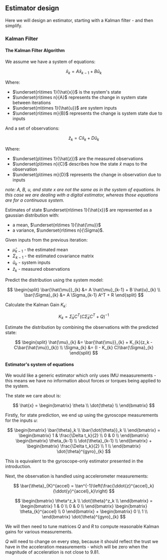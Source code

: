 ## Estimator design

Here we will design an estimator, starting with a Kalman filter - and then simplify.

### Kalman Filter

#### The Kalman Filter Algorithm

We assume we have a system of equations:

$$
\hat{x}_{k} = A \hat{x}_{k-1} + B \hat{u}_{k}
$$

Where:

* $\underset{n\times 1}{\hat{x}}$ is the system's state
* $\underset{n\times n}{A}$ represents the change in system state between iterations
* $\underset{m\times 1}{\hat{u}}$ are system inputs
* $\underset{n\times m}{B}$ represents the change is system state due to inputs

And a set of observations:

$$
\hat{z}_{k} = C \hat{x}_{k} + D \hat{u}_{k}
$$

Where:

* $\underset{p\times 1}{\hat{z}}$ are the measured observations
* $\underset{p\times n}{C}$ describes how the state $\hat{x}$ maps to the observation
* $\underset{p\times m}{D}$ represents the change in observation due to inputs

*note: A, B, u, and state x are not the same as in the system of equations. In this case we are dealing with a digital estimator, whereas those equations are for a continuous system.*

Estimates of state $\underset{n\times 1}{\hat{x}}$ are represented as a gaussian distribution with:

* a mean, $\underset{n\times 1}{\hat{\mu}}$
* a variance, $\underset{n\times n}{\Sigma}$.

Given inputs from the previous iteration:

* $\hat{\mu}_{k-1}$ - the estimated mean
* $\Sigma_{k-1}$ - the estimated covariance matrix
* $\hat{u}_{k}$ - system inputs
* $\hat{z}_{k}$ - measured observations

Predict the distribution using the system model:

$$ 
\begin{split}
\bar{\hat{\mu}}_{k} &= A \hat{\mu}_{k-1} + B \hat{u}_{k} \\
\bar{\Sigma}_{k} &= A \Sigma_{k-1} A^T + R
\end{split}
$$

Calculate the Kalman Gain $K_k$:

$$
K_{k} = \bar{\Sigma}_{k}C^T(C\bar{\Sigma}_{k}C^T + Q)^{-1}
$$

Estimate the distribution by combining the observations with the predicted state:

$$
\begin{split}
\hat{\mu}_{k} &= \bar{\hat{\mu}}_{k} + K_{k}(z_k - C\bar{\hat{\mu}}_{k}) \\
\Sigma_{k} &= (I - K_{k} C)\bar{\Sigma}_{k}
\end{split}
$$

#### Estimator's system of equations

We would like a generic estimator which only uses IMU meaasurements - this means we have no information about forces or torques being applied to the system.

The state we care about is:

$$
\hat{x} = \begin{bmatrix}
    \theta \\
    \dot{\theta} \\
\end{bmatrix}
$$

Firstly, for state prediction, we end up using the gyroscope measurements for the inputs $u$:

$$
\begin{bmatrix}
    \bar{\theta}_k \\
    \bar{\dot{\theta}}_k \\
\end{bmatrix} = 
\begin{bmatrix}
    1 & \frac{\Delta t_k}{2} \\
    0 & 0 \\
\end{bmatrix}
\begin{bmatrix}
    \theta_{k-1} \\
    \dot{\theta}_{k-1} \\
\end{bmatrix} + 
\begin{bmatrix}
    \frac{\Delta t_k}{2} \\
    1 \\
\end{bmatrix}
    \dot{\theta}^{gyro}_{k}
$$

This is equivalent to the gyroscope-only estimator presented in the introduction.

Next, the observation is handled using accelerometer measurements:

$$
\bar{\theta}_{K}^{accel} = \tan^{-1}\left(\frac{\ddot{z}^{accel}_k}{\ddot{y}^{accel}_k}\right)
$$

$$
\begin{bmatrix}
    \theta^z_k \\
    \dot{\theta}^z_k \\
\end{bmatrix} = 
\begin{bmatrix}
    1 & 0 \\
    0 & 0 \\
\end{bmatrix}
\begin{bmatrix}
    \theta_{k}^{accel} \\
    0
\end{bmatrix} +
\begin{bmatrix}
    0 \\
    1 \\
\end{bmatrix}
\dot{\theta}^{gyro}_{k}
$$

We will then need to tune matrices $Q$ and $R$ to compute reasonable Kalman gains for various measurements.

$Q$ will need to change on every step, because it should reflect the trust we have in the acceleration measurements - which will be zero when the magnitude of acceleration is not close to 9.81.
